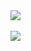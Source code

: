 <a href="https://github.com/semihM/semihM">
  <img align="center" src="https://github-readme-stats.vercel.app/api?username=semihM&show_icons=true&theme=radical&count_private=true" />
</a>
<br></br>
<a href="https://github.com/semihM/semihM">
  <img align="center" src="https://github-readme-stats.vercel.app/api/top-langs/?username=semihM&layout=compact&hide=squirrel&langs_count=5&theme=radical" />
</a>
